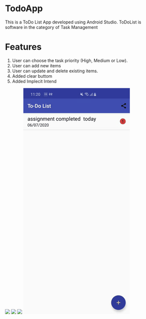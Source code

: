 # TodoApp
This is a ToDo List App developed using Android Studio. ToDoList is software in the category of Task Management
# Features
1. User can choose the task priority (High, Medium or Low).
2. User can add new items
3. User can update and delete existing items.
4. Added clear buttom 
5. Added Implecit Intend
<img src="20200706_113051.gif">


<img src="20200706_113351.gif">

<img src="20200706_113603.gif">

<img src="20200706_113856.gif">
